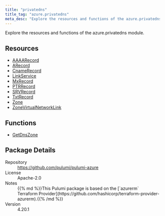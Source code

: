 ```yaml
---
title: "privatedns"
title_tag: "azure.privatedns"
meta_desc: "Explore the resources and functions of the azure.privatedns module."
---
```


<!-- WARNING: this file was generated by Pulumi Docs Generator. -->
<!-- Do not edit by hand unless you're certain you know what you are doing! -->

Explore the resources and functions of the azure.privatedns module.

<h2 id="resources">Resources</h2>
<ul class="api">
    <li><a href="aaaarecord" title="AAAARecord"><span class="symbol resource"></span>AAAARecord</a></li>
    <li><a href="arecord" title="ARecord"><span class="symbol resource"></span>ARecord</a></li>
    <li><a href="cnamerecord" title="CnameRecord"><span class="symbol resource"></span>CnameRecord</a></li>
    <li><a href="linkservice" title="LinkService"><span class="symbol resource"></span>LinkService</a></li>
    <li><a href="mxrecord" title="MxRecord"><span class="symbol resource"></span>MxRecord</a></li>
    <li><a href="ptrrecord" title="PTRRecord"><span class="symbol resource"></span>PTRRecord</a></li>
    <li><a href="srvrecord" title="SRVRecord"><span class="symbol resource"></span>SRVRecord</a></li>
    <li><a href="txtrecord" title="TxtRecord"><span class="symbol resource"></span>TxtRecord</a></li>
    <li><a href="zone" title="Zone"><span class="symbol resource"></span>Zone</a></li>
    <li><a href="zonevirtualnetworklink" title="ZoneVirtualNetworkLink"><span class="symbol resource"></span>ZoneVirtualNetworkLink</a></li>
</ul>

<h2 id="functions">Functions</h2>
<ul class="api">
    <li><a href="getdnszone" title="GetDnsZone"><span class="symbol function"></span>GetDnsZone</a></li>
</ul>

<h2 id="package-details">Package Details</h2>
<dl class="package-details">
	<dt>Repository</dt>
	<dd><a href="https://github.com/pulumi/pulumi-azure">https://github.com/pulumi/pulumi-azure</a></dd>
	<dt>License</dt>
	<dd>Apache-2.0</dd>
	<dt>Notes</dt>
	<dd>{{% md %}}This Pulumi package is based on the [`azurerm` Terraform Provider](https://github.com/hashicorp/terraform-provider-azurerm).{{% /md %}}</dd>
	<dt>Version</dt>
	<dd>4.20.1</dd>
</dl>

